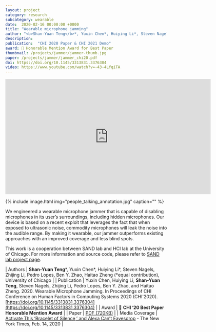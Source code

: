 ```yaml
---
layout: project
category: research
subcategory: wearable
date:  2020-02-16 00:00:00 +0000
title: "Wearable microphone jamming"
author: "<b>Shan-Yuan Teng</b>*, Yuxin Chen*, Huiying Li*, Steven Nagels, Zhijing Li, Pedro Lopes, Ben Y. Zhao, Haitao Zheng (*equal contribution)"
description: 
publication:  "CHI 2020 Paper & CHI 2021 Demo"
award: 🏅 Honorable Mention Award for Best Paper
thumbnail: /projects/jammer/jammer-thumb.jpg
paper: /projects/jammer/jammer_chi20.pdf
doi: https://doi.org/10.1145/3313831.3376304
video: https://www.youtube.com/watch?v=-43-4LfqiTA
---
```


<div class="video-wrapper">
  <iframe width="640" height="360" src="https://www.youtube.com/embed/-43-4LfqiTA" frameborder="0" allowfullscreen></iframe>
</div>

{% include image.html
           img="people_talking_annotation.jpg"
           caption="" %}

We engineered a wearable microphone jammer that is capable of disabling microphones in its user’s surroundings, including hidden microphones. Our device is based on a recent exploit that leverages the fact that when exposed to ultrasonic noise, commodity microphones will leak the noise into the audible range. By making it wearable, our jammer outperforms existing approaches with an improved coverage and less blind spots. 

This work is a cooperation between SAND lab and HCI lab at the University of Chicago. For more information and source code, please refer to [SAND lab project page](http://sandlab.cs.uchicago.edu/jammer/).

| Authors | <b>Shan-Yuan Teng</b>\*, Yuxin Chen\*, Huiying Li\*, Steven Nagels, Zhijing Li, Pedro Lopes, Ben Y. Zhao, Haitao Zheng (\*equal contribution), University of Chicago |
| Publication | Yuxin Chen, Huiying Li, **Shan-Yuan Teng**, Steven Nagels, Zhijing Li, Pedro Lopes, Ben Y. Zhao, and Haitao Zheng. 2020. Wearable Microphone Jamming. In Proceedings of CHI Conference on Human Factors in Computing Systems 2020 (CHI'2020). [https://doi.org/10.1145/3313831.3376304](https://doi.org/10.1145/3313831.3376304) |
| Award | 🏅 **CHI ‘20 Best Paper Honorable Mention Award** |
| Paper | [PDF (720KB)](jammer_chi20.pdf) |
| Media Coverage | [Activate This ‘Bracelet of Silence,’ and Alexa Can’t Eavesdrop](https://www.nytimes.com/2020/02/14/technology/alexa-jamming-bracelet-privacy-armor.html) - The New York Times, Feb. 14, 2020 |
